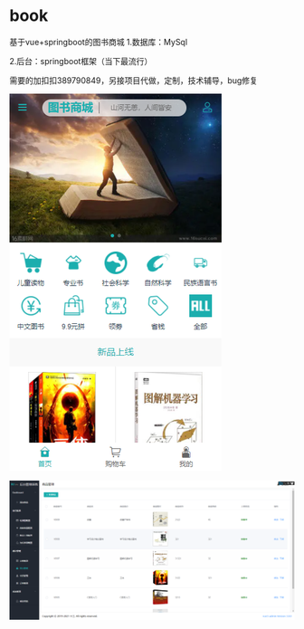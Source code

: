 # book
基于vue+springboot的图书商城
1.数据库：MySql

2.后台：springboot框架（当下最流行）

需要的加扣扣389790849，另接项目代做，定制，技术辅导，bug修复

![image](https://github.com/1311236/book/blob/main/7bf86c47abf224fd62feeb932198db5.png)

![image](https://github.com/1311236/book/blob/main/2c6de5b59c5d3cd715d85f2e89ef400.png)
